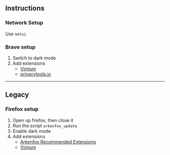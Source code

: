 ## Instructions
### Network Setup
Use `nmtui`

### Brave setup
1. Switch to dark mode
2. Add extensions
	- [Vimium](https://chrome.google.com/webstore/detail/vimium/dbepggeogbaibhgnhhndojpepiihcmeb?hl=en)
	- [privacytools.io](https://www.privacytools.io/#browser-addons)


---

## Legacy
### Firefox setup
1. Open up firefox, then close it
2. Run the script `arkenfox_update`
3. Enable dark mode
4. Add extensions
	- [Arkenfox Recommended Extensions](https://github.com/arkenfox/user.js/wiki/4.1-Extensions)
	- [Vimium](https://addons.mozilla.org/en-GB/firefox/addon/vimium-ff/)
